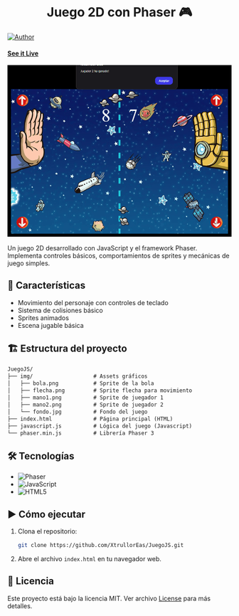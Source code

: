 <h1 align="center">
    Juego 2D con Phaser 🎮
</h1>

[![Author](https://img.shields.io/badge/author-XtrullorEas-green)](https://github.com/XtrullorEas)
#### [See it Live](https://xtrulloreas.github.io/JuegoJS/)


![Avance del Juego 2D](img/preview.gif)

Un juego 2D desarrollado con JavaScript y el framework Phaser. Implementa controles básicos, comportamientos de sprites y mecánicas de juego simples.  


## 🚀 Características
- Movimiento del personaje con controles de teclado
- Sistema de colisiones básico
- Sprites animados
- Escena jugable básica

## 🏗️ Estructura del proyecto
```plaintext
JuegoJS/
├── img/                   # Assets gráficos
│   ├── bola.png           # Sprite de la bola
│   ├── flecha.png         # Sprite flecha para movimiento
│   ├── mano1.png          # Sprite de juegador 1
│   ├── mano2.png          # Sprite de juegador 2
│   └── fondo.jpg          # Fondo del juego
├── index.html             # Página principal (HTML)
├── javascript.js          # Lógica del juego (Javascript)
└── phaser.min.js          # Librería Phaser 3
```
## 🛠️ Tecnologías  
- ![Phaser](https://img.shields.io/badge/Phaser-3.55.2-purple?style=flat)  
- ![JavaScript](https://img.shields.io/badge/JavaScript-ES6+-yellow?style=flat&logo=javascript)  
- ![HTML5](https://img.shields.io/badge/HTML5-Canvas-orange?style=flat&logo=html5)  

## ▶️ Cómo ejecutar
1. Clona el repositorio:
   ```bash
   git clone https://github.com/XtrullorEas/JuegoJS.git

2. Abre el archivo `index.html` en tu navegador web.


## 📄 Licencia
Este proyecto está bajo la licencia MIT. Ver archivo [License](LICENSE.md) para más detalles.